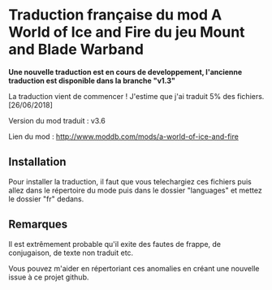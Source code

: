 # Traduction française du mod A World of Ice and Fire du jeu Mount and Blade Warband

**Une nouvelle traduction est en cours de developpement, l'ancienne traduction est disponible dans la branche "v1.3"**

La traduction vient de commencer ! J'estime que j'ai traduit 5% des fichiers. [26/06/2018]

Version du mod traduit : v3.6

Lien du mod : http://www.moddb.com/mods/a-world-of-ice-and-fire

## Installation

Pour installer la traduction, il faut que vous telechargiez ces fichiers puis allez dans le répertoire du mode puis dans le dossier "languages" et mettez le dossier "fr" dedans.

## Remarques

Il est extrêmement probable qu'il exite des fautes de frappe, de conjugaison, de texte non traduit etc.

Vous pouvez m'aider en répertoriant ces anomalies en créant une nouvelle issue à ce projet github.
